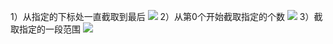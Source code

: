 1）从指定的下标处一直截取到最后
![](https://tva1.sinaimg.cn/large/0081Kckwly1gly4zb5xh6j30bw04a0ty.jpg)
2）从第0个开始截取指定的个数
![](https://tva1.sinaimg.cn/large/0081Kckwly1gly4zhmnfcj30bw079q4c.jpg)
3）截取指定的一段范围
![](https://tva1.sinaimg.cn/large/0081Kckwly1gly4zpwv7tj30cm062dha.jpg)